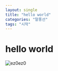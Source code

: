```yaml
---
layout: single
title: "hello world"
categories: "말풍선"
tags: "시작"
---
```


# hello world

![ez0ez0]({{site.url}}/images/2024-08-23-helloworld/helloworld.jpg)


